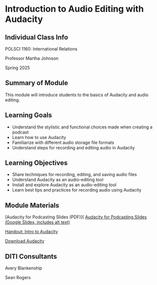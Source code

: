<h1>Introduction to Audio Editing with Audacity</h1>
<h2>Individual Class Info</h2>

POLSCI 1160: International Relations

Professor Martha Johnson

Spring 2025

<h2>Summary of Module</h2>

This module will introduce students to the basics of Audacity and audio editing.

<h2>Learning Goals</h2>

* Understand the stylistic and functional choices made when creating a podcast
* Learn how to use Audacity
* Familiarize with different audio storage file formats
* Understand steps for recording and editing audio in Audacity

<h2>Learning Objectives</h2>

* Share techniques for recording, editing, and saving audio files  
* Understand Audacity as an audio-editing tool
* Install and explore Audacity as an audio-editing tool
* Learn best tips and practices for recording audio using Audacity 

<h2>Module Materials</h2>

[Audacity for Podcasting Slides (PDF)](
[Audacity for Podcasting Slides (Google Slides, includes alt text)](https://docs.google.com/presentation/d/12yYhAzW-btmPwQjXqhBXg1WaaS0CssZPVbElPIWufAE/edit?usp=sharing)

[Handout: Intro to Audacity](https://github.com/NULabNortheastern/digitalassignmentshowcase/blob/main/audio-editing_podcasting/sp25-johnson-polsci1160-audacity/Intro-to-Audacity-handout.pdf)

[Download Audacity](https://www.audacityteam.org/download/)

<h2>DITI Consultants</h2>

Avery Blankenship

Sean Rogers





